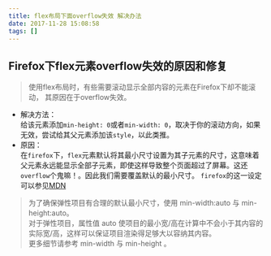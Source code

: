 ```yaml
---
title: flex布局下面overflow失效 解决办法
date: 2017-11-28 15:08:58
tags: []
---
```


## Firefox下flex元素overflow失效的原因和修复
>使用flex布局时，有些需要滚动显示全部内容的元素在Firefox下却不能滚动，
>其原因在于overflow失效。

- 解决方法：   
给该元素添加`min-height: 0`或者`min-width: 0`，取决于你的滚动方向，如果无效，尝试给其父元素添加该`style`，以此类推。
- 原因：   
在`firefox`下，`flex`元素默认将其最小尺寸设置为其子元素的尺寸，这意味着父元素永远能显示全部子元素，即使这样导致整个页面超过了屏幕。这还`overflow`个鬼嘛！。因此我们需要覆盖默认的最小尺寸。
`firefox`的这一设定可以参见[MDN](https://developer.mozilla.org/zh-CN/docs/Web/CSS/CSS_Flexible_Box_Layout/Using_CSS_flexible_boxes)
>为了确保弹性项目有合理的默认最小尺寸，使用 min-width:auto 与 min-height:auto。   
对于弹性项目，属性值 auto 使项目的最小宽/高在计算中不会小于其内容的实际宽/高，这样可以保证项目渲染得足够大以容纳其内容。   
更多细节请参考 min-width 与 min-height 。
